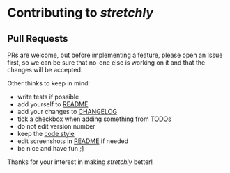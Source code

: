 # Contributing to *stretchly*

## Pull Requests
PRs are welcome, but before implementing a feature, please open an Issue first, so we can be sure that no-one else is working on it and that the changes will be accepted.

Other thinks to keep in mind:
- write tests if possible
- add yourself to [README](https://github.com/hovancik/stretchly#contributors)
- add your changes to [CHANGELOG](https://github.com/hovancik/stretchly/blob/master/CHANGELOG.md)
- tick a checkbox when adding something from [TODOs](https://github.com/hovancik/stretchly#todos-and-ideas)
- do not edit version number
- keep the [code style](http://standardjs.com/)
- edit screenshots in [README](https://github.com/hovancik/stretchly/blob/master/README.md) if needed
- be nice and have fun ;]

Thanks for your interest in making *stretchly* better!
